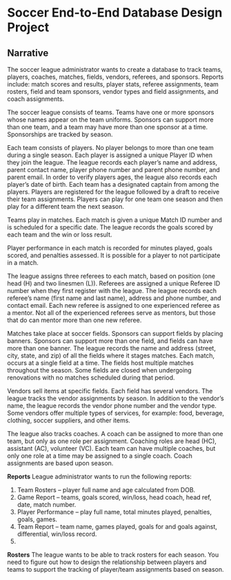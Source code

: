 # Soccer End-to-End Database Design Project
## Narrative
The soccer league administrator wants to create a database to track teams, players, coaches, matches, fields, vendors, referees, and sponsors. 
Reports include: match scores and results, player stats, referee assignments, team rosters, field and team sponsors, vendor types and field assignments, and coach assignments. 

The soccer league consists of teams. Teams have one or more sponsors whose names appear on the team uniforms. Sponsors can support more than one team, and a team may have more than one sponsor at a time. Sponsorships are tracked by season. 

Each team consists of players. No player belongs to more than one team during a single season. Each player is assigned a unique Player ID when they join the league.  The league records each player’s name and address, parent contact name, player phone number and parent phone number, and parent email. In order to verify players ages, the league also records each player’s date of birth. Each team has a designated captain from among the players. Players are registered for the league followed by a draft to receive their team assignments. Players can play for one team one season and then play for a different team the next season. 

Teams play in matches. Each match is given a unique Match ID number and is scheduled for a specific date. The league records the goals scored by each team and the win or loss result.  

Player performance in each match is recorded for minutes played, goals scored, and penalties assessed.  It is possible for a player to not participate in a match.

The league assigns three referees to each match, based on position (one head (H) and two linesmen (L)).  Referees are assigned a unique Referee ID number when they first register with the league.  The league records each referee’s name (first name and last name), address and phone number, and contact email.  Each new referee is assigned to one experienced referee as a mentor.  Not all of the experienced referees serve as mentors, but those that do can mentor more than one new referee.

Matches take place at soccer fields. Sponsors can support fields by placing banners. Sponsors can support more than one field, and fields can have more than one banner. The league records the name and address (street, city, state, and zip) of all the fields where it stages matches. Each match, occurs at a single field at a time. The fields host multiple matches throughout the season. Some fields are closed when undergoing renovations with no matches scheduled during that period.

Vendors sell items at specific fields. Each field has several vendors. The league tracks the vendor assignments by season. In addition to the vendor’s name, the league records the vendor phone number and the vendor type. Some vendors offer multiple types of services, for example: food, beverage, clothing, soccer suppliers, and other items.

The league also tracks coaches. A coach can be assigned to more than one team, but only as one role per assignment. Coaching roles are head (HC), assistant (AC), volunteer (VC). Each team can have multiple coaches, but only one role at a time may be assigned to a single coach. Coach assignments are based upon season. 

**Reports**
League administrator wants to run the following reports:
1.	Team Rosters – player full name and age calculated from DOB.
2.	Game Report – teams, goals scored, win/loss, head coach, head ref, date, match number.
3.	Player Performance – play full name, total minutes played, penalties, goals, games.
4.	Team Report – team name, games played, goals for and goals against, differential, win/loss record. 
5.	
**Rosters**
The league wants to be able to track rosters for each season. You need to figure out how to design the relationship between players and teams to support the tracking of player/team assignments based on season. 

